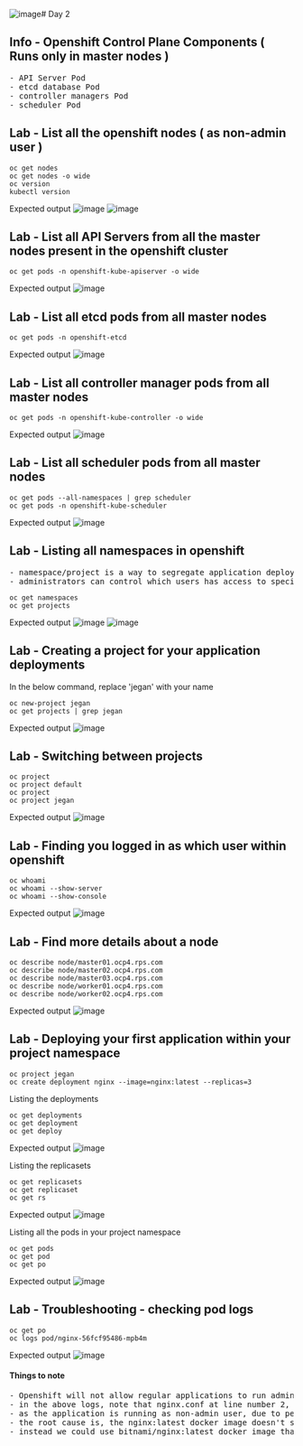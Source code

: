 ![image](https://github.com/user-attachments/assets/d9de9a1a-8bdc-468a-b23e-553e87bdf3d1)# Day 2

## Info - Openshift Control Plane Components ( Runs only in master nodes )
<pre>
- API Server Pod
- etcd database Pod
- controller managers Pod
- scheduler Pod
</pre>

## Lab - List all the openshift nodes ( as non-admin user )
```
oc get nodes
oc get nodes -o wide
oc version
kubectl version
```

Expected output
![image](https://github.com/user-attachments/assets/d51dde4c-3386-4ac1-8884-6918b450023b)
![image](https://github.com/user-attachments/assets/44abd122-e018-4cba-81cb-961082a8885c)

## Lab - List all API Servers from all the master nodes present in the openshift cluster
```
oc get pods -n openshift-kube-apiserver -o wide
```

Expected output
![image](https://github.com/user-attachments/assets/c1c13c1b-de04-41f7-8e27-9c3d8931a214)

## Lab - List all etcd pods from all master nodes
```
oc get pods -n openshift-etcd
```
Expected output
![image](https://github.com/user-attachments/assets/aad203b4-9ac6-4f98-a6a2-63ba32e7677b)

## Lab - List all controller manager pods from all master nodes
```
oc get pods -n openshift-kube-controller -o wide
```

Expected output
![image](https://github.com/user-attachments/assets/b875781a-0101-49a5-af29-c7f9f615e71f)

## Lab - List all scheduler pods from all master nodes
```
oc get pods --all-namespaces | grep scheduler
oc get pods -n openshift-kube-scheduler
```

Expected output
![image](https://github.com/user-attachments/assets/8d96f10e-e6b0-40e5-a050-ee990f015c91)

## Lab - Listing all namespaces in openshift
<pre>
- namespace/project is a way to segregate application deployments done by one user/team from other users/teams
- administrators can control which users has access to specific projects
</pre>
```
oc get namespaces
oc get projects
```
Expected output
![image](https://github.com/user-attachments/assets/5b65abc5-ba0d-4f45-b808-624c5fa28fe1)
![image](https://github.com/user-attachments/assets/4fedb351-0daf-402e-9524-9e1a10c10963)

## Lab - Creating a project for your application deployments
In the below command, replace 'jegan' with your name
```
oc new-project jegan
oc get projects | grep jegan
```

Expected output
![image](https://github.com/user-attachments/assets/ae696f69-5650-4464-bf08-09ea3e16b8a2)

## Lab - Switching between projects
```
oc project
oc project default
oc project
oc project jegan
```

Expected output
![image](https://github.com/user-attachments/assets/60130e0c-79b5-49d2-a9aa-93f7d77a653a)

## Lab - Finding you logged in as which user within openshift
```
oc whoami
oc whoami --show-server
oc whoami --show-console
```

Expected output
![image](https://github.com/user-attachments/assets/3280ffc6-b5dc-414d-88c7-d8a30f14f854)

## Lab - Find more details about a node
```
oc describe node/master01.ocp4.rps.com
oc describe node/master02.ocp4.rps.com
oc describe node/master03.ocp4.rps.com
oc describe node/worker01.ocp4.rps.com
oc describe node/worker02.ocp4.rps.com
```
Expected output
![image](https://github.com/user-attachments/assets/0562df6c-6505-44a0-b5e0-fe012bae589b)

## Lab - Deploying your first application within your project namespace
```
oc project jegan
oc create deployment nginx --image=nginx:latest --replicas=3
```

Listing the deployments
```
oc get deployments
oc get deployment
oc get deploy
```

Expected output
![image](https://github.com/user-attachments/assets/8ebda529-ec89-4994-8bde-a8efe6dd8657)

Listing the replicasets
```
oc get replicasets
oc get replicaset
oc get rs
```

Expected output
![image](https://github.com/user-attachments/assets/b5ac4a3e-79ff-49b9-9320-f795b1f05564)

Listing all the pods in your project namespace
```
oc get pods
oc get pod
oc get po
```
Expected output
![image](https://github.com/user-attachments/assets/1c50ef46-d4bf-4518-9097-93219a0659ff)

## Lab - Troubleshooting - checking pod logs
```
oc get po
oc logs pod/nginx-56fcf95486-mpb4m
```

Expected output
![image](https://github.com/user-attachments/assets/4e186163-671e-4e91-b9ad-f3be4ff9e2fe)

#### Things to note
<pre>
- Openshift will not allow regular applications to run administrative tasks
- in the above logs, note that nginx.conf at line number 2, it seems to create a folder outside the home directory, which can be done only by an administrator
- as the application is running as non-admin user, due to permission issues the Pod is crashing
- the root cause is, the nginx:latest docker image doesn't seem to be following openshift standards, hence this kind of docker images must be avoided in openshift
- instead we could use bitnami/nginx:latest docker image that meets all the openshift best practices
</pre>
